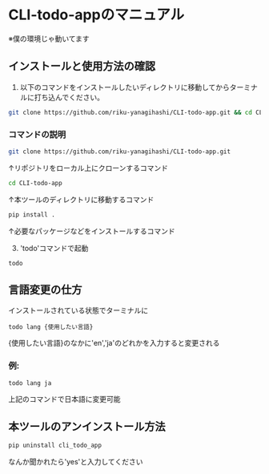 # CLI-todo-appのマニュアル


※僕の環境じゃ動いてます
## インストールと使用方法の確認

1. 以下のコマンドをインストールしたいディレクトリに移動してからターミナルに打ち込んでください。

```sh
git clone https://github.com/riku-yanagihashi/CLI-todo-app.git && cd CLI-todo-app && pip install .
```

###  コマンドの説明
```bash
git clone https://github.com/riku-yanagihashi/CLI-todo-app.git
```
↑リポジトリをローカル上にクローンするコマンド

```sh
cd CLI-todo-app
```
↑本ツールのディレクトリに移動するコマンド

```sh
pip install .
```
↑必要なパッケージなどをインストールするコマンド

3. 'todo'コマンドで起動
```
todo
```

## 言語変更の仕方
インストールされている状態でターミナルに
```
todo lang {使用したい言語}
```
{使用したい言語}のなかに'en','ja'のどれかを入力すると変更される
### 例:
```
todo lang ja
```
上記のコマンドで日本語に変更可能

## 本ツールのアンインストール方法
```sh
pip uninstall cli_todo_app
```
なんか聞かれたら'yes'と入力してください
